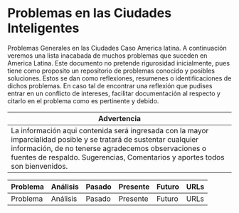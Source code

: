 # Problemas en las Ciudades Inteligentes
Problemas Generales en las Ciudades Caso America latina.
A continuación veremos una lista inacabada de muchos problemas que suceden en America Latina. Este documento no pretende rigurosidad inicialmente, pues tiene como proposito un repositorio de problemas conocido y posibles soluciones. Estos se dan como reflexiones, resumenes o identificaciones de dichos problemas. En caso tal de encontrar una reflexión que pudises entrar en un conflicto de intereses, facilitar documentación al respecto y citarlo en el problema como es pertinente y debido.

|Advertencia|
|-----|
|La información aqui contenida será ingresada con la mayor imparcialidad posible y se tratará de sustentar cualquier información, de no tenerse agradecemos observaciones o fuentes de respaldo.  Sugerencias,  Comentarios y aportes todos son bienvenidos.|


|Problema|Análisis|Pasado|Presente|Futuro|URLs|
| ------------ | ------------- | ------------ | ------------ | ------------ | ------------ |
|Problema|Análisis|Pasado|Presente|Futuro|URLs|
